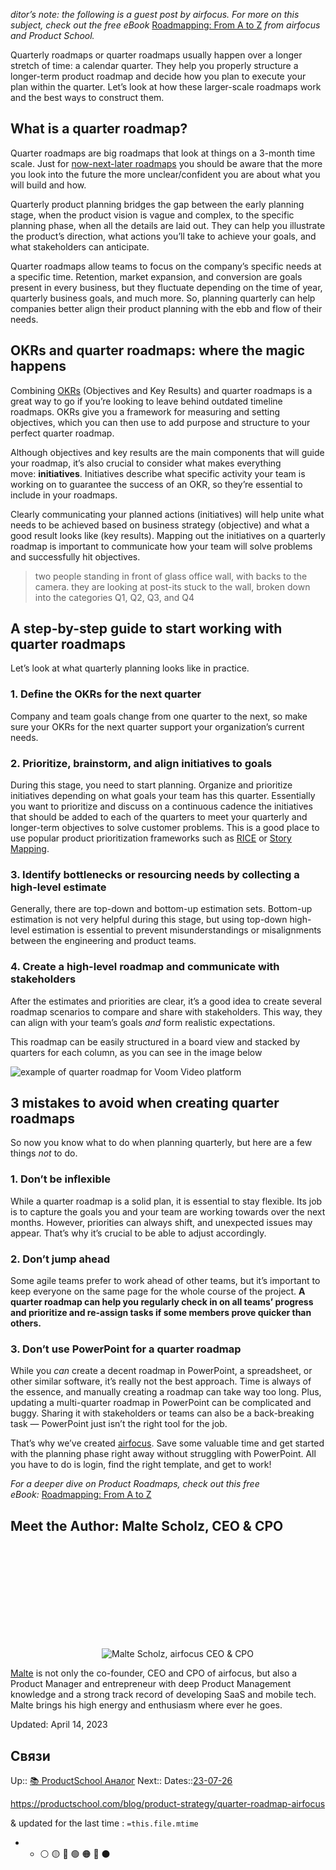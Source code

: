 *ditor’s note: the following is a guest post by airfocus. For more on this subject, check out the free eBook* [Roadmapping: From A to Z](https://airfocus.com/resources/airfocus-and-product-school-roadmapping-ebook?utm_source=product-school&utm_medium=blog&utm_campaign=2022-05-ebook-cobrand "Roadmapping: From A to Z") *from airfocus and Product School.*

Quarterly roadmaps or quarter roadmaps usually happen over a longer stretch of time: a calendar quarter. They help you properly structure a longer-term product roadmap and decide how you plan to execute your plan within the quarter. Let’s look at how these larger-scale roadmaps work and the best ways to construct them.

## What is a quarter roadmap?

Quarter roadmaps are big roadmaps that look at things on a 3-month time scale. Just for [now-next-later roadmaps](https://airfocus.com/blog/kanban-roadmap/ "now-next-later roadmaps") you should be aware that the more you look into the future the more unclear/confident you are about what you will build and how.

Quarterly product planning bridges the gap between the early planning stage, when the product vision is vague and complex, to the specific planning phase, when all the details are laid out. They can help you illustrate the product’s direction, what actions you’ll take to achieve your goals, and what stakeholders can anticipate. 

Quarter roadmaps allow teams to focus on the company’s specific needs at a specific time. Retention, market expansion, and conversion are goals present in every business, but they fluctuate depending on the time of year, quarterly business goals, and much more. So, planning quarterly can help companies better align their product planning with the ebb and flow of their needs. 

## OKRs and quarter roadmaps: where the magic happens

Combining [OKRs](https://productschool.com/resources/glossary/okr "OKRs") (Objectives and Key Results) and quarter roadmaps is a great way to go if you’re looking to leave behind outdated timeline roadmaps. OKRs give you a framework for measuring and setting objectives, which you can then use to add purpose and structure to your perfect quarter roadmap. 

Although objectives and key results are the main components that will guide your roadmap, it’s also crucial to consider what makes everything move: **initiatives**. Initiatives describe what specific activity your team is working on to guarantee the success of an OKR, so they’re essential to include in your roadmaps.

Clearly communicating your planned actions (initiatives) will help unite what needs to be achieved based on business strategy (objective) and what a good result looks like (key results). Mapping out the initiatives on a quarterly roadmap is important to communicate how your team will solve problems and successfully hit objectives.

 > 
 > two people standing in front of glass office wall, with backs to the camera. they are looking at post-its stuck to the wall, broken down into the categories Q1, Q2, Q3, and Q4

## A step-by-step guide to start working with quarter roadmaps

Let’s look at what quarterly planning looks like in practice.

### 1. Define the OKRs for the next quarter

Company and team goals change from one quarter to the next, so make sure your OKRs for the next quarter support your organization’s current needs. 

### 2. Prioritize, brainstorm, and align initiatives to goals

During this stage, you need to start planning. Organize and prioritize initiatives depending on what goals your team has this quarter. Essentially you want to prioritize and discuss on a continuous cadence the initiatives that should be added to each of the quarters to meet your quarterly and longer-term objectives to solve customer problems. This is a good place to use popular product prioritization frameworks such as [RICE](https://productschool.com/blog/product-fundamentals/prioritization-techniques-product-managers "RICE") or [Story Mapping](https://airfocus.com/guides/prioritization/7-most-popular-prioritization-frameworks/story-mapping/ "Story Mapping").

### 3. Identify bottlenecks or resourcing needs by collecting a high-level estimate

Generally, there are top-down and bottom-up estimation sets. Bottom-up estimation is not very helpful during this stage, but using top-down high-level estimation is essential to prevent misunderstandings or misalignments between the engineering and product teams. 

### 4. Create a high-level roadmap and communicate with stakeholders

After the estimates and priorities are clear, it’s a good idea to create several roadmap scenarios to compare and share with stakeholders. This way, they can align with your team’s goals *and* form realistic expectations. 

This roadmap can be easily structured in a board view and stacked by quarters for each column, as you can see in the image below

![example of quarter roadmap for Voom Video platform](https://productschool.com/_next/image?url=https%3A%2F%2Fimages.ctfassets.net%2F6nwv0fapso8r%2F2lCd3xiANXJ29zfVK0mWRd%2F1b5d02cee85462726a6c757a2d22c76e%2FgSR2nVMsdLj66Hsio9vDKD_rDbs1p4txwlkVnC1wHOHvDHWjxtMAzeB6nhwD4kF8mobbtfA5TTWgiE69zNV8nMWvqE90prcik38kxTmrSLH4IxcDUTS-zIeiyUlt4O3q&w=3840&q=75)

## 3 mistakes to avoid when creating quarter roadmaps

So now you know what to do when planning quarterly, but here are a few things *not* to do.

### 1. Don’t be inflexible

While a quarter roadmap is a solid plan, it is essential to stay flexible. Its job is to capture the goals you and your team are working towards over the next months. However, priorities can always shift, and unexpected issues may appear. That’s why it’s crucial to be able to adjust accordingly.

### 2. Don’t jump ahead

Some agile teams prefer to work ahead of other teams, but it’s important to keep everyone on the same page for the whole course of the project. **A quarter roadmap can help you regularly check in on all teams’ progress and prioritize and re-assign tasks if some members prove quicker than others.**

### 3. Don’t use PowerPoint for a quarter roadmap

While you *can* create a decent roadmap in PowerPoint, a spreadsheet, or other similar software, it’s really not the best approach. Time is always of the essence, and manually creating a roadmap can take way too long. Plus, updating a multi-quarter roadmap in PowerPoint can be complicated and buggy. Sharing it with stakeholders or teams can also be a back-breaking task — PowerPoint just isn’t the right tool for the job.

That’s why we’ve created [airfocus](https://auth.airfocus.com/register?anonymousId=f7f00a6d-3f7a-4ddf-b6a4-5ab74402ecf4&client_id=web&redirect_uri=https%3A%2F%2Fapp.airfocus.com%2Flogin%2Fcallback&response_type=code "airfocus"). Save some valuable time and get started with the planning phase right away without struggling with PowerPoint. All you have to do is login, find the right template, and get to work!

*For a deeper dive on Product Roadmaps, check out this free eBook:* [Roadmapping: From A to Z](https://productschool.com/product-leaders/malte-scholz "Roadmapping: From A to Z")

## Meet the Author: Malte Scholz, CEO & CPO

![](data:image/svg+xml,%3csvg%20xmlns=%27http://www.w3.org/2000/svg%27%20version=%271.1%27%20width=%27146%27%20height=%27180%27/%3e)![Malte Scholz, airfocus CEO & CPO](https://productschool.com/_next/image?url=https%3A%2F%2Fimages.ctfassets.net%2F6nwv0fapso8r%2F4XWsBeQ64ato08ErSgz7G8%2Fd9bbc8a54d6290ff42caaa17d416bfba%2F4-Speakers.png&w=384&q=75)

[Malte](https://productschool.com/instructor/malte-scholz/ "Malte") is not only the co-founder, CEO and CPO of airfocus, but also a Product Manager and entrepreneur with deep Product Management knowledge and a strong track record of developing SaaS and mobile tech. Malte brings his high energy and enthusiasm where ever he goes.

Updated: April 14, 2023

## Связи

Up:: [📚 ProductSchool Аналог](/404)
Next::
Dates::[23-07-26](/404)

https://productschool.com/blog/product-strategy/quarter-roadmap-airfocus

& updated for the last time : `=this.file.mtime`

* 
  * ⚪️ 🟡 🔴 🟢  🟠 🔵 ⚫️
